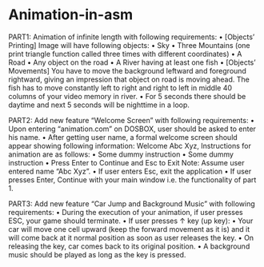 # Animation-in-asm

PART1:
Animation of infinite length with following requirements:
	•	[Objects’ Printing] Image will have following objects:
	•	Sky
	•	Three Mountains (one print triangle function called three times with different coordinates)
	•	A Road
	•	Any object on the road
	•	A River having at least one fish
	•	[Objects’ Movements] You have to move the background leftward and foreground rightward, giving an impression that object on road is moving ahead. The fish has to move constantly left to right and right to left in middle 40 columns of your video memory in river.
	•	For 5 seconds there should be daytime and next 5 seconds will be nighttime in a loop.
  
  PART2:
  Add new feature “Welcome Screen” with following requirements:
	•	Upon entering “animation.com” on DOSBOX, user should be asked to enter his name.
	•	After getting user name, a formal welcome screen should appear showing following information:
Welcome Abc Xyz,
Instructions for animation are as follows:
	•	Some dummy instruction
	•	Some dummy instruction
	•	Press Enter to Continue and Esc to Exit
Note: Assume user entered name “Abc Xyz”.
	•	If user enters Esc, exit the application
	•	If user presses Enter, Continue with your main window i.e. the functionality of part 1.
  
  PART3:
  Add new feature “Car Jump and Background Music” with following requirements:
	•	During the execution of your animation, if user presses ESC, your game should terminate.
	•	If user presses ↑ key (up key): 
	•	Your car will move one cell upward (keep the forward movement as it is) and it will come back at it normal position as soon as user releases the key.
  •	On releasing the key, car comes back to its original position.
	•	A background music should be played as long as the key is pressed.
